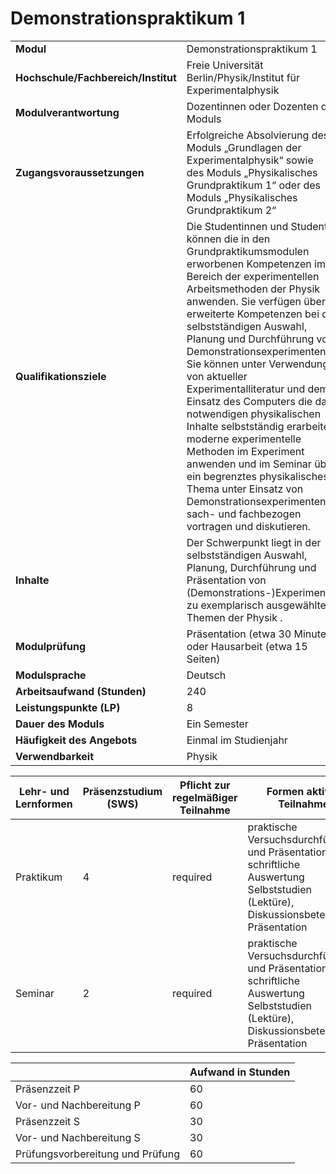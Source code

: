 # Demonstrationspraktikum 1
|                                    |   |
|------------------------------------|---|
|**Modul**                           | Demonstrationspraktikum 1 |
|**Hochschule/Fachbereich/Institut** | Freie Universität Berlin/Physik/Institut für Experimentalphysik |
|**Modulverantwortung**              | Dozentinnen oder Dozenten des Moduls |
|**Zugangsvoraussetzungen**          | Erfolgreiche Absolvierung des Moduls „Grundlagen der Experimentalphysik“ sowie<br>des Moduls „Physikalisches Grundpraktikum 1“ oder des Moduls „Physikalisches Grundpraktikum 2“ |
|**Qualifikationsziele**             | Die Studentinnen und Studenten können die in den Grundpraktikumsmodulen erworbenen Kompetenzen im Bereich der experimentellen Arbeitsmethoden der Physik anwenden. Sie verfügen über erweiterte Kompetenzen bei der selbstständigen Auswahl, Planung und Durchführung von Demonstrationsexperimenten. Sie können unter Verwendung von aktueller Experimentalliteratur und dem Einsatz des Computers die dazu notwendigen physikalischen Inhalte selbstständig erarbeiten, moderne experimentelle Methoden im Experiment anwenden und im Seminar über ein begrenztes physikalisches Thema unter Einsatz von Demonstrationsexperimenten sach- und fachbezogen vortragen und diskutieren. |
|**Inhalte**                         | Der Schwerpunkt liegt in der selbstständigen Auswahl, Planung, Durchführung und Präsentation von (Demonstrations-)Experimenten zu exemplarisch ausgewählten Themen der Physik . |
|**Modulprüfung**                    | Präsentation (etwa 30 Minuten) oder Hausarbeit (etwa 15 Seiten) |
|**Modulsprache**                    | Deutsch |
|**Arbeitsaufwand (Stunden)**        | 240 |
|**Leistungspunkte (LP)**            | 8 |
|**Dauer des Moduls**                | Ein Semester |
|**Häufigkeit des Angebots**         | Einmal im Studienjahr |
|**Verwendbarkeit**                  | Physik |

| Lehr- und Lernformen | Präsenzstudium <br> (SWS) | Pflicht zur regelmäßiger Teilnahme | Formen aktiver Teilnahme |
| ---------------------|---------------------------|------------------------------------|------------------------- |
| Praktikum            | 4                         | required                           | praktische Versuchsdurchführung und Präsentation sowie schriftliche Auswertung<br>Selbststudien (Lektüre), Diskussionsbeteiligung, Präsentation |
| Seminar              | 2                         | required                           | praktische Versuchsdurchführung und Präsentation sowie schriftliche Auswertung<br>Selbststudien (Lektüre), Diskussionsbeteiligung, Präsentation |

|   | Aufwand in Stunden |
| - |--------------------|
| Präsenzzeit P                            | 60    |
| Vor- und Nachbereitung P                 | 60    |
| Präsenzzeit S                            | 30    |
| Vor- und Nachbereitung S                 | 30    |
| Prüfungsvorbereitung und Prüfung         | 60    |
